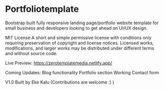 # Portfoliotemplate

Bootstrap built fully responsive landing page/portfolio website template for small business and developers looking to get ahead on UI/UX design.

MIT License 
A short and simple permissive license with conditions only requiring preservation of copyright and license notices. Licensed works, modifications, and larger works may be distributed under different terms and without source code.

Live Preview: https://zerotemplatemedia.netlify.app/

Coming Updates: Blog functionality 
                Portfolio section
                Working Contact form
                
V1.0 Built by Eke Kalu (Contributions are welcome :) )               
